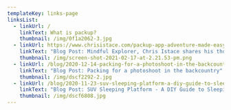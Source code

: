 ```yaml
---
templateKey: links-page
linksList:
  - linkUrl: /
    linkText: What is packup?
    thumbnail: /img/0f1a2062-3.jpg
  - linkUrl: https://www.chrisistace.com/packup-app-adventure-made-easy/
    linkText: "Blog Post: Mindful Explorer, Chris Istace shares his thoughts on packup"
    thumbnail: /img/screen-shot-2021-02-17-at-2.21.53-pm.png
  - linkUrl: /blog/2020-12-14-packing-for-a-photoshoot-in-the-backcountry/
    linkText: "Blog Post: Packing for a photoshoot in the backcountry"
    thumbnail: /img/dscf2292-2.jpg
  - linkUrl: /blog/2020-11-23-suv-sleeping-platform-a-diy-guide-to-sleeping-inside/
    linkText: "Blog Post: SUV Sleeping Platform - A DIY Guide to Sleeping Inside"
    thumbnail: /img/dscf6808.jpg
---
```

